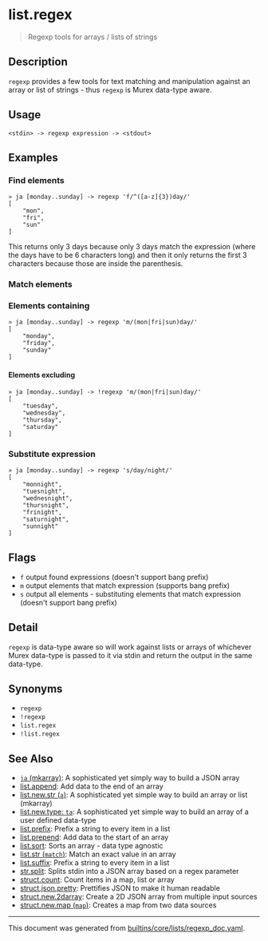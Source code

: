 # list.regex

> Regexp tools for arrays / lists of strings

## Description

`regexp` provides a few tools for text matching and manipulation against an
array or list of strings - thus `regexp` is Murex data-type aware.

## Usage

```
<stdin> -> regexp expression -> <stdout>
```

## Examples

### Find elements

```
» ja [monday..sunday] -> regexp 'f/^([a-z]{3})day/'
[
    "mon",
    "fri",
    "sun"
]
```

This returns only 3 days because only 3 days match the expression (where
the days have to be 6 characters long) and then it only returns the first 3
characters because those are inside the parenthesis.

### Match elements

### Elements containing

```
» ja [monday..sunday] -> regexp 'm/(mon|fri|sun)day/'
[
    "monday",
    "friday",
    "sunday"
]
```

#### Elements excluding

```
» ja [monday..sunday] -> !regexp 'm/(mon|fri|sun)day/'
[
    "tuesday",
    "wednesday",
    "thursday",
    "saturday"
]
```

### Substitute expression

```
» ja [monday..sunday] -> regexp 's/day/night/'
[
    "monnight",
    "tuesnight",
    "wednesnight",
    "thursnight",
    "frinight",
    "saturnight",
    "sunnight"
]
```

## Flags

* `f`
    output found expressions (doesn't support bang prefix)
* `m`
    output elements that match expression (supports bang prefix)
* `s`
    output all elements - substituting elements that match expression (doesn't support bang prefix)

## Detail

`regexp` is data-type aware so will work against lists or arrays of whichever
Murex data-type is passed to it via stdin and return the output in the
same data-type.

## Synonyms

* `regexp`
* `!regexp`
* `list.regex`
* `!list.regex`


## See Also

* [`ja` (mkarray)](../commands/ja.md):
  A sophisticated yet simply way to build a JSON array
* [list.append](../commands/append.md):
  Add data to the end of an array
* [list.new.str (`a`)](../commands/a.md):
  A sophisticated yet simple way to build an array or list (mkarray)
* [list.new.type: `ta`](../commands/ta.md):
  A sophisticated yet simple way to build an array of a user defined data-type
* [list.prefix](../commands/prefix.md):
  Prefix a string to every item in a list
* [list.prepend](../commands/prepend.md):
  Add data to the start of an array
* [list.sort](../commands/msort.md):
  Sorts an array - data type agnostic
* [list.str (`match`)](../commands/match.md):
  Match an exact value in an array
* [list.suffix](../commands/suffix.md):
  Prefix a string to every item in a list
* [str.split](../commands/jsplit.md):
  Splits stdin into a JSON array based on a regex parameter
* [struct.count](../commands/count.md):
  Count items in a map, list or array
* [struct.json.pretty](../commands/pretty.md):
  Prettifies JSON to make it human readable
* [struct.new.2darray](../commands/2darray.md):
  Create a 2D JSON array from multiple input sources
* [struct.new.map (`map`)](../commands/map.md):
  Creates a map from two data sources

<hr/>

This document was generated from [builtins/core/lists/regexp_doc.yaml](https://github.com/lmorg/murex/blob/master/builtins/core/lists/regexp_doc.yaml).